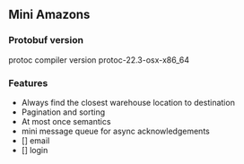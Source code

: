 ## Mini Amazons


### Protobuf version
protoc compiler version protoc-22.3-osx-x86_64

### Features
- Always find the closest warehouse location to destination
- Pagination and sorting
- At most once semantics
- mini message queue for async acknowledgements
- [] email
- [] login